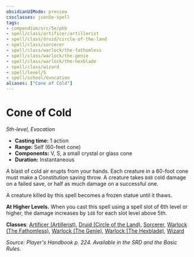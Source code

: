 ```yaml
---
obsidianUIMode: preview
cssclasses: json5e-spell
tags:
- compendium/src/5e/phb
- spell/class/artificer/artillerist
- spell/class/druid/circle-of-the-land
- spell/class/sorcerer
- spell/class/warlock/the-fathomless
- spell/class/warlock/the-genie
- spell/class/warlock/the-hexblade
- spell/class/wizard
- spell/level/5
- spell/school/evocation
aliases: ["Cone of Cold"]
---
```

# Cone of Cold
*5th-level, Evocation*  

- **Casting time:** 1 action
- **Range:** Self (60-feet cone)
- **Components:** V, S, a small crystal or glass cone
- **Duration:** Instantaneous

A blast of cold air erupts from your hands. Each creature in a 60-foot cone must make a Constitution saving throw. A creature takes `8d8` cold damage on a failed save, or half as much damage on a successful one.

A creature killed by this spell becomes a frozen statue until it thaws.

**At Higher Levels.** When you cast this spell using a spell slot of 6th level or higher, the damage increases by `1d8` for each slot level above 5th.

**Classes**: [Artificer (Artillerist)](5E2014官方资源/classes/artificer-artillerist-tce.md), [Druid (Circle of the Land)](5E2014官方资源/classes/druid-circle-of-the-land.md), [Sorcerer](5E2014官方资源/classes/sorcerer.md), [Warlock (The Fathomless)](5E2014官方资源/classes/warlock-the-fathomless-tce.md), [Warlock (The Genie)](5E2014官方资源/classes/warlock-the-genie-tce.md), [Warlock (The Hexblade)](5E2014官方资源/classes/warlock-the-hexblade-xge.md), [Wizard](5E2014官方资源/classes/wizard.md)

*Source: Player's Handbook p. 224. Available in the SRD and the Basic Rules.*